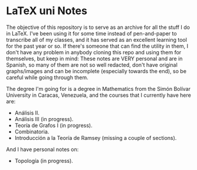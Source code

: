 # LaTeX uni Notes
The objective of this repository is to serve as an archive for all the stuff I do in LaTeX. I've been using it for some time instead of pen-and-paper to transcribe all of my classes, and it has served as an excellent learning tool for the past year or so. If there's someone that can find the utility in them, I don't have any problem in anybody cloning this repo and using them for themselves, but keep in mind: These notes are VERY personal and are in Spanish, so many of them are not so well redacted, don't have original graphs/images and can be incomplete (especially towards the end), so be careful while going through them.

The degree I'm going for is a degree in Mathematics from the Simón Bolívar University in Caracas, Venezuela, and the courses that I currently have here are:

  - Análisis II.
  - Análisis III (in progress).
  - Teoría de Grafos I (in progress).
  - Combinatoria.
  - Introducción a la Teoría de Ramsey (missing a couple of sections).
  
And I have personal notes on:

   - Topología (in progress).
